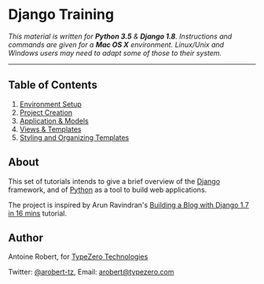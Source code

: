 # Django Training

_This material is written for **Python 3.5** & **Django 1.8**. Instructions and commands are given for a **Mac OS X** environment. Linux/Unix and Windows users may need to adapt some of those to their system._
* * *

## Table of Contents

1. [Environment Setup](1-Setup.md)
2. [Project Creation](2-Project.md)
3. [Application & Models](3-Application.md)
4. [Views & Templates](4-ViewsAndTemplates.md)
5. [Styling and Organizing Templates](5-StylingTemplates.md)


## About

This set of tutorials intends to give a brief overview of the [Django](https://www.djangoproject.com) framework, and of [Python](https://www.python.org) as a tool to build web applications.

The project is inspired by Arun Ravindran's [Building a Blog with Django 1.7 in 16 mins](https://youtu.be/7rgph8en0Jc) tutorial.

## Author

Antoine Robert, for [TypeZero Technologies](http://typezero.com)

Twitter: [@arobert-tz](https://twitter.com/arobert_TZ), Email: arobert@typezero.com